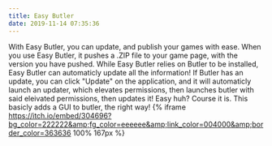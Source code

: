 ```yaml
---
title: Easy Butler
date: 2019-11-14 07:35:36
---
```


With Easy Butler, you can update, and publish your games with ease. 
When you use Easy Butler, it pushes a .ZIP file to your game page, with the version you have pushed. 
While Easy Butler relies on Butler to be installed, Easy Butler can automaticly update all the information! 
If Butler has an update, you can click "Update" on the application, and it will automaticly launch an updater, which elevates permissions, then launches butler with said eleivated permissions, then updates it! 
Easy huh? Course it is. This basicly adds a GUI to butler, the right way!
{% iframe https://itch.io/embed/304696?bg_color=222222&amp;fg_color=eeeeee&amp;link_color=004000&amp;border_color=363636 100% 167px %}